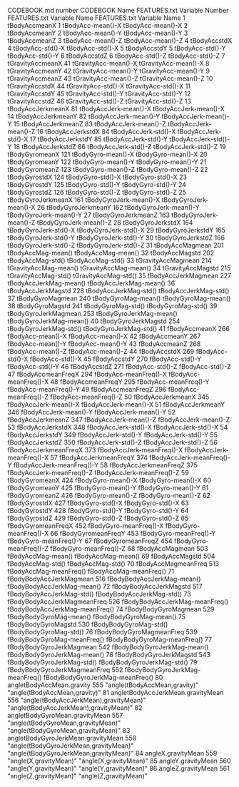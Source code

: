 CODEBOOK.md number	CODEBOOK Name	FEATURES.txt Variable Number	FEATURES.txt Variable Name	FEATURES.txt Variable Name
1	tBodyAccmeanX	1	tBodyAcc-mean()-X	tBodyAcc-mean()-X
2	tBodyAccmeanY	2	tBodyAcc-mean()-Y	tBodyAcc-mean()-Y
3	tBodyAccmeanZ	3	tBodyAcc-mean()-Z	tBodyAcc-mean()-Z
4	tBodyAccstdX	4	tBodyAcc-std()-X	tBodyAcc-std()-X
5	tBodyAccstdY	5	tBodyAcc-std()-Y	tBodyAcc-std()-Y
6	tBodyAccstdZ	6	tBodyAcc-std()-Z	tBodyAcc-std()-Z
7	tGravityAccmeanX	41	tGravityAcc-mean()-X	tGravityAcc-mean()-X
8	tGravityAccmeanY	42	tGravityAcc-mean()-Y	tGravityAcc-mean()-Y
9	tGravityAccmeanZ	43	tGravityAcc-mean()-Z	tGravityAcc-mean()-Z
10	tGravityAccstdX	44	tGravityAcc-std()-X	tGravityAcc-std()-X
11	tGravityAccstdY	45	tGravityAcc-std()-Y	tGravityAcc-std()-Y
12	tGravityAccstdZ	46	tGravityAcc-std()-Z	tGravityAcc-std()-Z
13	tBodyAccJerkmeanX	81	tBodyAccJerk-mean()-X	tBodyAccJerk-mean()-X
14	tBodyAccJerkmeanY	82	tBodyAccJerk-mean()-Y	tBodyAccJerk-mean()-Y
15	tBodyAccJerkmeanZ	83	tBodyAccJerk-mean()-Z	tBodyAccJerk-mean()-Z
16	tBodyAccJerkstdX	84	tBodyAccJerk-std()-X	tBodyAccJerk-std()-X
17	tBodyAccJerkstdY	85	tBodyAccJerk-std()-Y	tBodyAccJerk-std()-Y
18	tBodyAccJerkstdZ	86	tBodyAccJerk-std()-Z	tBodyAccJerk-std()-Z
19	tBodyGyromeanX	121	tBodyGyro-mean()-X	tBodyGyro-mean()-X
20	tBodyGyromeanY	122	tBodyGyro-mean()-Y	tBodyGyro-mean()-Y
21	tBodyGyromeanZ	123	tBodyGyro-mean()-Z	tBodyGyro-mean()-Z
22	tBodyGyrostdX	124	tBodyGyro-std()-X	tBodyGyro-std()-X
23	tBodyGyrostdY	125	tBodyGyro-std()-Y	tBodyGyro-std()-Y
24	tBodyGyrostdZ	126	tBodyGyro-std()-Z	tBodyGyro-std()-Z
25	tBodyGyroJerkmeanX	161	tBodyGyroJerk-mean()-X	tBodyGyroJerk-mean()-X
26	tBodyGyroJerkmeanY	162	tBodyGyroJerk-mean()-Y	tBodyGyroJerk-mean()-Y
27	tBodyGyroJerkmeanZ	163	tBodyGyroJerk-mean()-Z	tBodyGyroJerk-mean()-Z
28	tBodyGyroJerkstdX	164	tBodyGyroJerk-std()-X	tBodyGyroJerk-std()-X
29	tBodyGyroJerkstdY	165	tBodyGyroJerk-std()-Y	tBodyGyroJerk-std()-Y
30	tBodyGyroJerkstdZ	166	tBodyGyroJerk-std()-Z	tBodyGyroJerk-std()-Z
31	tBodyAccMagmean	201	tBodyAccMag-mean()	tBodyAccMag-mean()
32	tBodyAccMagstd	202	tBodyAccMag-std()	tBodyAccMag-std()
33	tGravityAccMagmean	214	tGravityAccMag-mean()	tGravityAccMag-mean()
34	tGravityAccMagstd	215	tGravityAccMag-std()	tGravityAccMag-std()
35	tBodyAccJerkMagmean	227	tBodyAccJerkMag-mean()	tBodyAccJerkMag-mean()
36	tBodyAccJerkMagstd	228	tBodyAccJerkMag-std()	tBodyAccJerkMag-std()
37	tBodyGyroMagmean	240	tBodyGyroMag-mean()	tBodyGyroMag-mean()
38	tBodyGyroMagstd	241	tBodyGyroMag-std()	tBodyGyroMag-std()
39	tBodyGyroJerkMagmean	253	tBodyGyroJerkMag-mean()	tBodyGyroJerkMag-mean()
40	tBodyGyroJerkMagstd	254	tBodyGyroJerkMag-std()	tBodyGyroJerkMag-std()
41	fBodyAccmeanX	266	fBodyAcc-mean()-X	fBodyAcc-mean()-X
42	fBodyAccmeanY	267	fBodyAcc-mean()-Y	fBodyAcc-mean()-Y
43	fBodyAccmeanZ	268	fBodyAcc-mean()-Z	fBodyAcc-mean()-Z
44	fBodyAccstdX	269	fBodyAcc-std()-X	fBodyAcc-std()-X
45	fBodyAccstdY	270	fBodyAcc-std()-Y	fBodyAcc-std()-Y
46	fBodyAccstdZ	271	fBodyAcc-std()-Z	fBodyAcc-std()-Z
47	fBodyAccmeanFreqX	294	fBodyAcc-meanFreq()-X	fBodyAcc-meanFreq()-X
48	fBodyAccmeanFreqY	295	fBodyAcc-meanFreq()-Y	fBodyAcc-meanFreq()-Y
49	fBodyAccmeanFreqZ	296	fBodyAcc-meanFreq()-Z	fBodyAcc-meanFreq()-Z
50	fBodyAccJerkmeanX	345	fBodyAccJerk-mean()-X	fBodyAccJerk-mean()-X
51	fBodyAccJerkmeanY	346	fBodyAccJerk-mean()-Y	fBodyAccJerk-mean()-Y
52	fBodyAccJerkmeanZ	347	fBodyAccJerk-mean()-Z	fBodyAccJerk-mean()-Z
53	fBodyAccJerkstdX	348	fBodyAccJerk-std()-X	fBodyAccJerk-std()-X
54	fBodyAccJerkstdY	349	fBodyAccJerk-std()-Y	fBodyAccJerk-std()-Y
55	fBodyAccJerkstdZ	350	fBodyAccJerk-std()-Z	fBodyAccJerk-std()-Z
56	fBodyAccJerkmeanFreqX	373	fBodyAccJerk-meanFreq()-X	fBodyAccJerk-meanFreq()-X
57	fBodyAccJerkmeanFreqY	374	fBodyAccJerk-meanFreq()-Y	fBodyAccJerk-meanFreq()-Y
58	fBodyAccJerkmeanFreqZ	375	fBodyAccJerk-meanFreq()-Z	fBodyAccJerk-meanFreq()-Z
59	fBodyGyromeanX	424	fBodyGyro-mean()-X	fBodyGyro-mean()-X
60	fBodyGyromeanY	425	fBodyGyro-mean()-Y	fBodyGyro-mean()-Y
61	fBodyGyromeanZ	426	fBodyGyro-mean()-Z	fBodyGyro-mean()-Z
62	fBodyGyrostdX	427	fBodyGyro-std()-X	fBodyGyro-std()-X
63	fBodyGyrostdY	428	fBodyGyro-std()-Y	fBodyGyro-std()-Y
64	fBodyGyrostdZ	429	fBodyGyro-std()-Z	fBodyGyro-std()-Z
65	fBodyGyromeanFreqX	452	fBodyGyro-meanFreq()-X	fBodyGyro-meanFreq()-X
66	fBodyGyromeanFreqY	453	fBodyGyro-meanFreq()-Y	fBodyGyro-meanFreq()-Y
67	fBodyGyromeanFreqZ	454	fBodyGyro-meanFreq()-Z	fBodyGyro-meanFreq()-Z
68	fBodyAccMagmean	503	fBodyAccMag-mean()	fBodyAccMag-mean()
69	fBodyAccMagstd	504	fBodyAccMag-std()	fBodyAccMag-std()
70	fBodyAccMagmeanFreq	513	fBodyAccMag-meanFreq()	fBodyAccMag-meanFreq()
71	fBodyBodyAccJerkMagmean	516	fBodyBodyAccJerkMag-mean()	fBodyBodyAccJerkMag-mean()
72	fBodyBodyAccJerkMagstd	517	fBodyBodyAccJerkMag-std()	fBodyBodyAccJerkMag-std()
73	fBodyBodyAccJerkMagmeanFreq	526	fBodyBodyAccJerkMag-meanFreq()	fBodyBodyAccJerkMag-meanFreq()
74	fBodyBodyGyroMagmean	529	fBodyBodyGyroMag-mean()	fBodyBodyGyroMag-mean()
75	fBodyBodyGyroMagstd	530	fBodyBodyGyroMag-std()	fBodyBodyGyroMag-std()
76	fBodyBodyGyroMagmeanFreq	539	fBodyBodyGyroMag-meanFreq()	fBodyBodyGyroMag-meanFreq()
77	fBodyBodyGyroJerkMagmean	542	fBodyBodyGyroJerkMag-mean()	fBodyBodyGyroJerkMag-mean()
78	fBodyBodyGyroJerkMagstd	543	fBodyBodyGyroJerkMag-std()	fBodyBodyGyroJerkMag-std()
79	fBodyBodyGyroJerkMagmeanFreq	552	fBodyBodyGyroJerkMag-meanFreq()	fBodyBodyGyroJerkMag-meanFreq()
80	angletBodyAccMean.gravity	555	"angle(tBodyAccMean,gravity)"	"angle(tBodyAccMean,gravity)"
81	angletBodyAccJerkMean.gravityMean	556	"angle(tBodyAccJerkMean),gravityMean)"	"angle(tBodyAccJerkMean),gravityMean)"
82	angletBodyGyroMean.gravityMean	557	"angle(tBodyGyroMean,gravityMean)"	"angle(tBodyGyroMean,gravityMean)"
83	angletBodyGyroJerkMean.gravityMean	558	"angle(tBodyGyroJerkMean,gravityMean)"	"angle(tBodyGyroJerkMean,gravityMean)"
84	angleX.gravityMean	559	"angle(X,gravityMean)"	"angle(X,gravityMean)"
85	angleY.gravityMean	560	"angle(Y,gravityMean)"	"angle(Y,gravityMean)"
86	angleZ.gravityMean	561	"angle(Z,gravityMean)"	"angle(Z,gravityMean)"
